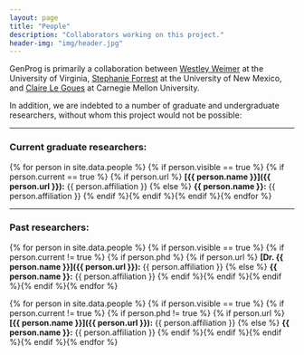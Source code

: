 ```yaml
---
layout: page
title: "People"
description: "Collaborators working on this project."
header-img: "img/header.jpg"
---
```


GenProg is primarily a collaboration
between [Westley Weimer](http://www.cs.virginia.edu/~weimer) at the University
of Virginia, [Stephanie Forrest](http://www.cs.unm.edu/~forrest) at the
University of New Mexico,
and [Claire Le&nbsp;Goues](http://www.cs.cmu.edu/~clegoues/) at Carnegie Mellon
University.

In addition, we are indebted to a number of graduate and undergraduate
researchers, without whom this project would not be possible:

---

### Current graduate researchers:

{% for person in site.data.people %} {% if person.visible == true %}
{% if person.current == true %}
{% if person.url %}
**[{{ person.name }}]({{ person.url }}):** {{ person.affiliation }}
{% else %}
**{{ person.name }}:** {{ person.affiliation }}
{% endif %}{% endif %}{% endif %}{% endfor %}

---

### Past researchers:

{% for person in site.data.people %} {% if person.visible == true %}
{% if person.current != true %}
{% if person.phd %}
{% if person.url %}
**[Dr. {{ person.name }}]({{ person.url }}):** {{ person.affiliation }}
{% else %}
**{{ person.name }}:** {{ person.affiliation }}
{% endif %}{% endif %}{% endif %}{% endif %}{% endfor %}

{% for person in site.data.people %} {% if person.visible == true %}
{% if person.current != true %}
{% if person.phd != true %}
{% if person.url %}
**[{{ person.name }}]({{ person.url }}):** {{ person.affiliation }}
{% else %}
**{{ person.name }}:** {{ person.affiliation }}
{% endif %}{% endif %}{% endif %}{% endif %}{% endfor %}
